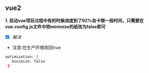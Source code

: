 ## vue2
**1. 启动vue项目过程中有的时候进度到了92%会卡顿一段时间，只需要在vue.config.js文件中把minimize的纸改为false即可**
- [x] *解决*
- 注意:在生产环境改回true
```bash
optimization: {
   minimize: false
 }
```
